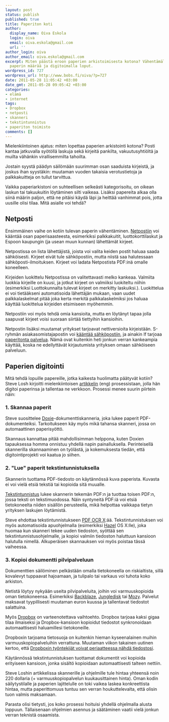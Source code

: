 ```yaml
---
layout: post
status: publish
published: true
title: Paperiton koti
author:
  display_name: Oiva Eskola
  login: oiva
  email: oiva.eskola@gmail.com
  url: ''
author_login: oiva
author_email: oiva.eskola@gmail.com
excerpt: Miten päästä eroon paperien arkistoimisesta kotona? Vähentämällä kotiin tulevan
  paperin määrää ja digitoimalla loput.
wordpress_id: 727
wordpress_url: http://www.bobs.fi/oiva/?p=727
date: 2011-05-28 11:05:42 +03:00
date_gmt: 2011-05-28 09:05:42 +03:00
categories:
- elämä
- internet
tags:
- Dropbox
- netposti
- skanneri
- tekstintunnistus
- paperiton toimisto
comments: []
---
```

<p>Mielenkiintoinen ajatus: miten lopettaa paperien arkistointi kotona? Posti kantaa jatkuvalla syötöllä laskuja sekä kirjeitä pankilta, vakuutusyhtiöltä ja muilta vähänkin virallisemmilta tahoilta.</p>
<p>Jostain syystä päädyn säilömään suurimman osan saaduista kirjeistä, ja joskus ihan syystäkin: muutaman vuoden takaisia verotustietoja ja palkkakuitteja on tullut tarvittua.</p>
<p>Vaikka paperiarkistoni on suhteellisen selkeästi kategorisoitu, on oikean laskun tai takuukuitin löytäminen silti vaikeaa. Lisäksi papereita alkaa olla siinä määrin paljon, että ne pitäisi käydä läpi ja heittää vanhimmat pois, jotta uusille olisi tilaa. Mitä asialle voi tehdä?</p>
<h2>Netposti</h2>
<p>Ensimmäinen vaihe on kotiin tulevan paperin vähentäminen. <a href="http://www.netposti.fi" target="_blank">Netpostiin</a>
<script type="text/javascript">// < ![CDATA[
var uri = 'https://impfi.tradedoubler.com/imp?type(inv)g(18304888)a(1897618)' + new String (Math.random()).substring (2, 11);
document.write('<img src="'+uri +'"/>');
// ]]></script>voi kääntää osan paperisaasteesta, esimerkiksi palkkakuitit, luottokorttilaskut ja Espoon kaupungin (ja usean muun kunnan) lähettämät kirjeet.</p>
<p>Netpostissa on lista lähettäjistä, joista voi valita keiden postit haluaa saada sähköisesti. Kirjeet eivät tule sähköpostiin, mutta niistä saa halutessaan sähköposti-ilmoituksen. Kirjeet voi ladata Netpostista PDF:inä omalle koneelleen.</p>
<p>Kirjeiden luokittelu Netpostissa on valitettavasti melko kankeaa. Valmiita luokkia kirjeille on kuusi, ja jotkut kirjeet on valmiiksi luokiteltu niihin (esimerkiksi Luottokunnalta tulevat kirjeet on merkitty laskuiksi.). Luokittelua ei voi tietääkseni automatisoida lähettäjän mukaan, vaan uudet palkkalaskelmat pitää joka kerta merkitä palkkalaskelmiksi jos haluaa käyttää luokittelua kirjeiden etsimiseen myöhemmin.</p>
<p>Netpostiin voi myös tehdä omia kansioita, mutta en löytänyt tapaa jolla saapuvat kirjeet voisi suoraan siirtää tiettyihin kansioihin.</p>
<p>Netpostin lisäksi muutamat yritykset tarjoavat nettiversioita kirjeistään. S-ryhmän asiakasomistajapostin voi <a href="http://www.hok-elanto.fi/index.php?id=asiakasomistajaposti">kääntää sähköpostiin</a>, ja ainakin If tarjoaa <a href="http://www.if.fi/web/fi/henkiloasiakkaat/IfKansio/Paperitonpalvelu/Pages/default.aspx">paperitonta palvelua</a>. Nämä ovat kuitenkin heti jonkun verran kankeampia käyttää, koska ne edellyttävät kirjautumista yrityksen omaan sähköiseen palveluun.</p>
<h2>Paperien digitointi</h2>
<p>Mitä tehdä lopuille papereille, jotka kaikesta huolimatta päätyvät kotiin? Steve Losh kirjoitti mielenkiintoisen <a title="Going Paper-Free for $220 (eng)" href="http://stevelosh.com/blog/2011/05/paper-free/">artikkelin</a> (eng) prosessistaan, jolla hän digitoi paperinsa ja tallentaa ne verkkoon. Prosessi menee suurin piirtein näin:</p>
<h3>1. Skannaa paperit</h3>
<p>Steve suosittelee <a href="http://www.getdoxie.com/">Doxie</a>-dokumenttiskanneria, joka lukee paperit PDF-dokumenteiksi. Tarkoitukseen käy myös mikä tahansa skanneri, jossa on automaattinen paperisyöttö.</p>
<p>Skannaus kannattaa pitää mahdollisimman helppona, kuten Doxien tapauksessa homma onnistuu yhdellä napin painalluksella. Perinteisellä skannerilla skannaaminen on työlästä, ja kokemuksesta tiedän, että digitointiprojekti voi kaatua jo siihen.</p>
<h3>2. "Lue" paperit tekstintunnistuksella</h3>
<p>Skannerin tuottama PDF-tiedosto on käytännössä kuva paperista. Kuvasta ei voi vielä etsiä tekstiä tai kopioida sitä muualle.</p>
<p><a title="Wikipedia: tekstintunnistus" href="http://fi.wikipedia.org/wiki/Tekstintunnistus">Tekstintunnistus</a> lukee skannerin tekemän PDF:n ja tuottaa toisen PDF:n, jossa teksti on tekstimuodossa. Näin syntyneitä PDF:iä voi etsiä tietokoneelta niiden sisällön perusteella, mikä helpottaa vaikkapa tietyn yrityksen laskujen löytämistä.</p>
<p>Steve ehdottaa tekstintunnistukseen <a href="http://solutions.weblite.ca/pdfocrx/">PDF OCR X</a>:ää. Tekstintunnistuksen voi myös automatisoida apuohjelmalla (esimerkiksi <a href="http://www.noodlesoft.com/hazel.php">Hazel</a> OS X:lle), joka huomaa kun skanneri tekee uuden tiedoston, syöttää sen tekstintunnistusohjelmalle, ja kopioi valmiin tiedoston haluttuun kansioon halutulla nimellä. Alkuperäisen skannauksen voi myös poistaa tässä vaiheessa.</p>
<h3>3. Kopioi dokumentti pilvipalveluun</h3>
<p>Dokumenttien säilöminen pelkästään omalla tietokoneella on riskialtista, sillä kovalevyt tuppaavat hajoamaan, ja tulipalo tai varkaus voi tuhota koko arkiston.</p>
<p>Netistä löytyy nykyään useita pilvipalveluita, joihin voi varmuuskopioida oman tietokoneensa. Esimerkiksi <a href="http://www.backblaze.com/">Backblaze</a>, <a href="https://www.jungledisk.com/">Jungledisk</a> tai <a href="http://mozy.ie/">Mozy</a>. Palvelut maksavat tyypillisesti muutaman euron kuussa ja tallentavat tiedostot salattuina.</p>
<p>Myös <a href="http://db.tt/Yp7l81H">Dropbox</a> on varteenotettava vaihtoehto. Dropbox tarjoaa kaksi gigaa tilaa ilmaiseksi ja Dropbox-kansioon kopioidut tiedostot synkronoidaan automaattisesti haluamillesi tietokoneille.</p>
<p>Dropboxin tarjoama tietosuoja on kuitenkin hieman kyseenalainen muihin varmuuskopiopalveluihin verrattuna. Muutaman viikon takainen uutinen kertoo, että <a href="http://www.wired.com/threatlevel/2011/05/dropbox-ftc/">Dropboxin työntekijät voivat periaatteessa nähdä tiedostosi</a>.</p>
<p>Käytännössä tekstintunnistuksen tuottamat dokumentit voi kopioida erityiseen kansioon, jonka sisältö kopioidaan automaattisesti talteen nettiin.</p>
<p>Steve Loshin artikkelissa skannerille ja ohjelmille tule hintaa yhteensä noin 220 dollaria (+ varmuuskopiopalvelun kuukausittainen hinta). Oman kodin säilytystilalle ja paperien lajittelulle on toki vaikea laskea konkreettista hintaa, mutta paperittomuus tuntuu sen verran houkuttelevalta, että olisin tuon valmis maksamaan.</p>
<p>Parasta olisi tietysti, jos koko prosessi hoituisi yhdellä ohjelmalla alusta loppuun. Tällaisenaan ohjelmien asennus ja säätäminen vaatii vielä jonkun verran teknistä osaamista.</p>

